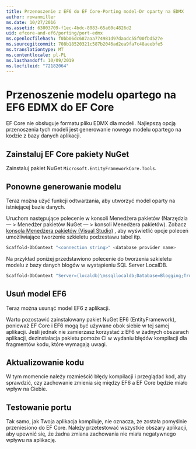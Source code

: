 ```yaml
---
title: Przenoszenie z EF6 do EF Core-Porting model-Dr oparty na EDMX
author: rowanmiller
ms.date: 10/27/2016
ms.assetid: 63003709-f1ec-4bdc-8083-65a60c4826d2
uid: efcore-and-ef6/porting/port-edmx
ms.openlocfilehash: f0bb06dc687aaa774981d97daadc55f00fbd527e
ms.sourcegitcommit: 708b18520321c587b2046ad2ea9fa7c48aeebfe5
ms.translationtype: MT
ms.contentlocale: pl-PL
ms.lasthandoff: 10/09/2019
ms.locfileid: "72182064"
---
```

# <a name="porting-an-ef6-edmx-based-model-to-ef-core"></a>Przenoszenie modelu opartego na EF6 EDMX do EF Core

EF Core nie obsługuje formatu pliku EDMX dla modeli. Najlepszą opcją przenoszenia tych modeli jest generowanie nowego modelu opartego na kodzie z bazy danych aplikacji.

## <a name="install-ef-core-nuget-packages"></a>Zainstaluj EF Core pakiety NuGet

Zainstaluj pakiet NuGet `Microsoft.EntityFrameworkCore.Tools`.

## <a name="regenerate-the-model"></a>Ponowne generowanie modelu

Teraz można użyć funkcji odtwarzania, aby utworzyć model oparty na istniejącej bazie danych.

Uruchom następujące polecenie w konsoli Menedżera pakietów (Narzędzia — > Menedżer pakietów NuGet — > konsoli Menedżera pakietów). Zobacz [konsola Menedżera pakietów (Visual Studio)](../../core/miscellaneous/cli/powershell.md) , aby wyświetlić opcje poleceń umożliwiające tworzenie szkieletu podzestawu tabel itp.

``` powershell
Scaffold-DbContext "<connection string>" <database provider name>
```

Na przykład poniżej przedstawiono polecenie do tworzenia szkieletu modelu z bazy danych blogów w wystąpieniu SQL Server LocalDB.

``` powershell
Scaffold-DbContext "Server=(localdb)\mssqllocaldb;Database=Blogging;Trusted_Connection=True;" Microsoft.EntityFrameworkCore.SqlServer
```

## <a name="remove-ef6-model"></a>Usuń model EF6

Teraz można usunąć model EF6 z aplikacji.

Warto pozostawić zainstalowany pakiet NuGet EF6 (EntityFramework), ponieważ EF Core i EF6 mogą być używane obok siebie w tej samej aplikacji. Jeśli jednak nie zamierzasz korzystać z EF6 w żadnych obszarach aplikacji, dezinstalacja pakietu pomoże Ci w wydaniu błędów kompilacji dla fragmentów kodu, które wymagają uwagi.

## <a name="update-your-code"></a>Aktualizowanie kodu

W tym momencie należy rozmieścić błędy kompilacji i przeglądać kod, aby sprawdzić, czy zachowanie zmienia się między EF6 a EF Core będzie miało wpływ na Ciebie.

## <a name="test-the-port"></a>Testowanie portu

Tak samo, jak Twoja aplikacja kompiluje, nie oznacza, że została pomyślnie przeniesiono do EF Core. Należy przetestować wszystkie obszary aplikacji, aby upewnić się, że żadna zmiana zachowania nie miała negatywnego wpływu na aplikację.
